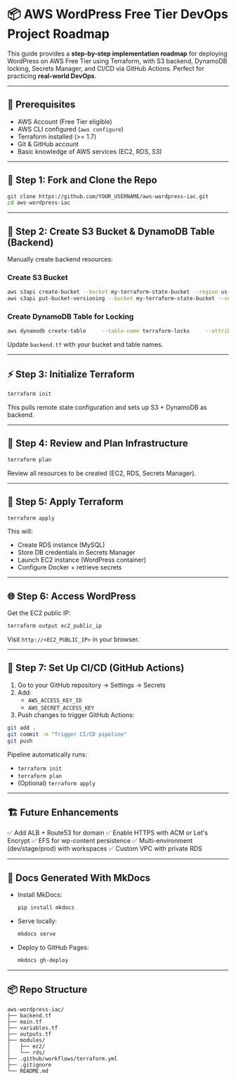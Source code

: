 
# 📦 AWS WordPress Free Tier DevOps Project Roadmap

This guide provides a **step-by-step implementation roadmap** for deploying WordPress on AWS Free Tier using Terraform, with S3 backend, DynamoDB locking, Secrets Manager, and CI/CD via GitHub Actions. Perfect for practicing **real-world DevOps**.

---

## 🏁 Prerequisites
- AWS Account (Free Tier eligible)
- AWS CLI configured (`aws configure`)
- Terraform installed (>= 1.7)
- Git & GitHub account
- Basic knowledge of AWS services (EC2, RDS, S3)

---

## 🚀 Step 1: Fork and Clone the Repo
```bash
git clone https://github.com/YOUR_USERNAME/aws-wordpress-iac.git
cd aws-wordpress-iac
```

---

## 🌱 Step 2: Create S3 Bucket & DynamoDB Table (Backend)
Manually create backend resources:

### Create S3 Bucket
```bash
aws s3api create-bucket --bucket my-terraform-state-bucket --region us-east-1
aws s3api put-bucket-versioning --bucket my-terraform-state-bucket --versioning-configuration Status=Enabled
```

### Create DynamoDB Table for Locking
```bash
aws dynamodb create-table     --table-name terraform-locks     --attribute-definitions AttributeName=LockID,AttributeType=S     --key-schema AttributeName=LockID,KeyType=HASH     --provisioned-throughput ReadCapacityUnits=5,WriteCapacityUnits=5
```

Update `backend.tf` with your bucket and table names.

---

## ⚡ Step 3: Initialize Terraform
```bash
terraform init
```

This pulls remote state configuration and sets up S3 + DynamoDB as backend.

---

## 📝 Step 4: Review and Plan Infrastructure
```bash
terraform plan
```

Review all resources to be created (EC2, RDS, Secrets Manager).

---

## 🚀 Step 5: Apply Terraform
```bash
terraform apply
```

This will:
- Create RDS instance (MySQL)
- Store DB credentials in Secrets Manager
- Launch EC2 instance (WordPress container)
- Configure Docker + retrieve secrets

---

## 🌐 Step 6: Access WordPress
Get the EC2 public IP:
```bash
terraform output ec2_public_ip
```

Visit `http://<EC2_PUBLIC_IP>` in your browser.

---

## 🔄 Step 7: Set Up CI/CD (GitHub Actions)
1. Go to your GitHub repository → Settings → Secrets
2. Add:
   - `AWS_ACCESS_KEY_ID`
   - `AWS_SECRET_ACCESS_KEY`
3. Push changes to trigger GitHub Actions:
```bash
git add .
git commit -m "Trigger CI/CD pipeline"
git push
```

Pipeline automatically runs:
- `terraform init`
- `terraform plan`
- (Optional) `terraform apply`

---

## 🏗 Future Enhancements
✅ Add ALB + Route53 for domain
✅ Enable HTTPS with ACM or Let's Encrypt
✅ EFS for wp-content persistence
✅ Multi-environment (dev/stage/prod) with workspaces
✅ Custom VPC with private RDS

---

## 📖 Docs Generated With MkDocs
- Install MkDocs:
  ```bash
  pip install mkdocs
  ```
- Serve locally:
  ```bash
  mkdocs serve
  ```
- Deploy to GitHub Pages:
  ```bash
  mkdocs gh-deploy
  ```

---

## 📦 Repo Structure
```
aws-wordpress-iac/
├── backend.tf
├── main.tf
├── variables.tf
├── outputs.tf
├── modules/
│   ├── ec2/
│   └── rds/
├── .github/workflows/terraform.yml
├── .gitignore
└── README.md
```

